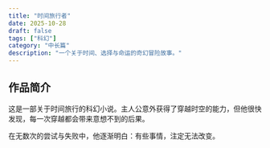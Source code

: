 ```yaml
---
title: "时间旅行者"
date: 2025-10-28
draft: false
tags: ["科幻"]
category: "中长篇"
description: "一个关于时间、选择与命运的奇幻冒险故事。"
---
```


## 作品简介

这是一部关于时间旅行的科幻小说。主人公意外获得了穿越时空的能力，但他很快发现，每一次穿越都会带来意想不到的后果。

在无数次的尝试与失败中，他逐渐明白：有些事情，注定无法改变。

